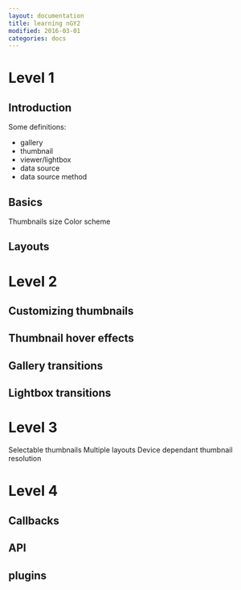 ```yaml
---
layout: documentation
title: learning nGY2
modified: 2016-03-01
categories: docs
---
```


# Level 1  

## Introduction

Some definitions:
- gallery
- thumbnail
- viewer/lightbox
- data source
- data source method

## Basics

Thumbnails size
Color scheme

## Layouts

# Level 2  

## Customizing thumbnails  

## Thumbnail hover effects

## Gallery transitions

## Lightbox transitions

# Level 3

Selectable thumbnails
Multiple layouts
Device dependant thumbnail resolution

# Level 4

## Callbacks

## API

## plugins

